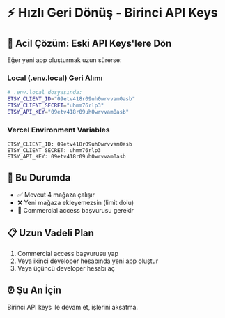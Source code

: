 # ⚡ Hızlı Geri Dönüş - Birinci API Keys

## 🔄 Acil Çözüm: Eski API Keys'lere Dön

Eğer yeni app oluşturmak uzun sürerse:

### Local (.env.local) Geri Alımı
```bash
# .env.local dosyasında:
ETSY_CLIENT_ID="09etv418r09uh0wrvvam0asb"
ETSY_CLIENT_SECRET="uhmm76rlp3"
ETSY_API_KEY="09etv418r09uh0wrvvam0asb"
```

### Vercel Environment Variables
```
ETSY_CLIENT_ID: 09etv418r09uh0wrvvam0asb
ETSY_CLIENT_SECRET: uhmm76rlp3
ETSY_API_KEY: 09etv418r09uh0wrvvam0asb
```

## 🎯 Bu Durumda
- ✅ Mevcut 4 mağaza çalışır
- ❌ Yeni mağaza ekleyemezsin (limit dolu)
- 🔄 Commercial access başvurusu gerekir

## 📋 Uzun Vadeli Plan
1. Commercial access başvurusu yap
2. Veya ikinci developer hesabında yeni app oluştur
3. Veya üçüncü developer hesabı aç

## ⏰ Şu An İçin
Birinci API keys ile devam et, işlerini aksatma.